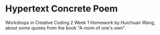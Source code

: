 # Hypertext Concrete Poem
 
Workshops in Creative Coding 2 Week 1 Homework by Huichuan Wang, about some quotes from the book "A room of one's own". 




